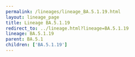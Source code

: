 ```yaml
---
permalink: /lineages/lineage_BA.5.1.19.html
layout: lineage_page
title: Lineage BA.5.1.19
redirect_to: ../lineage.html?lineage=BA.5.1.19
lineage: BA.5.1.19
parent: BA.5.1
children: ['BA.5.1.19']
---
```

